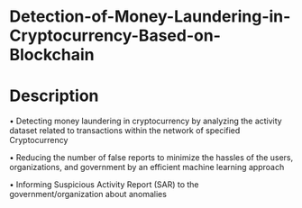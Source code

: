 # Detection-of-Money-Laundering-in-Cryptocurrency-Based-on-Blockchain
# Description
• Detecting money laundering in cryptocurrency by analyzing the activity dataset related to transactions within the network of specified Cryptocurrency

• Reducing the number of false reports to minimize the hassles of the users, organizations, and government by an efficient machine learning approach

• Informing Suspicious Activity Report (SAR) to the government/organization about anomalies
